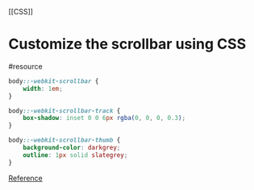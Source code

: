 [[CSS]]
# Customize the scrollbar using CSS
#resource 

```css
body::-webkit-scrollbar {
	width: 1em; 
}

body::-webkit-scrollbar-track { 
	box-shadow: inset 0 0 6px rgba(0, 0, 0, 0.3);
} 

body::-webkit-scrollbar-thumb { 
	background-color: darkgrey; 
	outline: 1px solid slategrey; 
}
```

[Reference](https://css-tricks.com/almanac/properties/s/scrollbar/) 